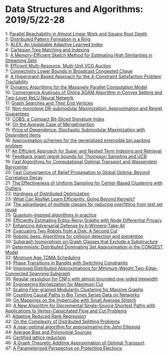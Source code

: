 # Data Structures and Algorithms: 2019/5/22-28  
1: [Parallel Reachability in Almost Linear Work and Square Root Depth](https://doi.org/10.48550/arXiv.1905.08841)  
2: [Distributed Pattern Formation in a Ring](https://doi.org/10.48550/arXiv.1905.08856)  
3: [ALEX: An Updatable Adaptive Learned Index](https://doi.org/10.48550/arXiv.1905.08898)  
4: [Cartesian Tree Matching and Indexing](https://doi.org/10.48550/arXiv.1905.08974)  
5: [A Memory-Efficient Sketch Method for Estimating High Similarities in  Streaming Sets](https://doi.org/10.48550/arXiv.1905.08977)  
6: [Efficient Multi-Resource, Multi-Unit VCG Auction](https://doi.org/10.48550/arXiv.1905.09014)  
7: [Connectivity Lower Bounds in Broadcast Congested Clique](https://doi.org/10.48550/arXiv.1905.09016)  
8: [A Hypergraph Based Approach for the 4-Constraint Satisfaction Problem  Tractability](https://doi.org/10.48550/arXiv.1905.09083)  
9: [Dynamic Algorithms for the Massively Parallel Computation Model](https://doi.org/10.48550/arXiv.1905.09175)  
10: [Convergence Analyses of Online ADAM Algorithm in Convex Setting and  Two-Layer ReLU Neural Network](https://doi.org/10.48550/arXiv.1905.09356)  
11: [Graph Searches and Their End Vertices](https://doi.org/10.48550/arXiv.1905.09505)  
12: [Non-monotone DR-submodular Maximization: Approximation and Regret  Guarantees](https://doi.org/10.48550/arXiv.1905.09595)  
13: [COBS: a Compact Bit-Sliced Signature Index](https://doi.org/10.48550/arXiv.1905.09624)  
14: [On the Average Case of MergeInsertion](https://doi.org/10.48550/arXiv.1905.09656)  
15: [Price of Dependence: Stochastic Submodular Maximization with Dependent  Items](https://doi.org/10.48550/arXiv.1905.09719)  
16: [Approximation schemes for the generalized extensible bin packing problem](https://doi.org/10.48550/arXiv.1905.09750)  
17: [An Efficient Approach for Super and Nested Term Indexing and Retrieval](https://doi.org/10.48550/arXiv.1905.09761)  
18: [Feedback graph regret bounds for Thompson Sampling and UCB](https://doi.org/10.48550/arXiv.1905.09898)  
19: [Fast Algorithms for Computational Optimal Transport and Wasserstein  Barycenter](https://doi.org/10.48550/arXiv.1905.09952)  
20: [Fast Convergence of Belief Propagation to Global Optima: Beyond  Correlation Decay](https://doi.org/10.48550/arXiv.1905.09992)  
21: [The Effectiveness of Uniform Sampling for Center-Based Clustering with  Outliers](https://doi.org/10.48550/arXiv.1905.10143)  
22: [Hardness of Distributed Optimization](https://doi.org/10.48550/arXiv.1905.10284)  
23: [What Can ResNet Learn Efficiently, Going Beyond Kernels?](https://doi.org/10.48550/arXiv.1905.10337)  
24: [The advantages of multiple classes for reducing overfitting from test  set reuse](https://doi.org/10.48550/arXiv.1905.10360)  
25: [Quantum-inspired algorithms in practice](https://doi.org/10.48550/arXiv.1905.10415)  
26: [Efficiently Estimating Erdos-Renyi Graphs with Node Differential Privacy](https://doi.org/10.48550/arXiv.1905.10477)  
27: [Enhancing Adversarial Defense by k-Winners-Take-All](https://doi.org/10.48550/arXiv.1905.10510)  
28: [Evacuating Two Robots from a Disk: A Second Cut](https://doi.org/10.48550/arXiv.1905.10592)  
29: [Robotic bees: Algorithms for collision detection and prevention](https://doi.org/10.48550/arXiv.1905.11822)  
30: [Subgraph Isomorphism on Graph Classes that Exclude a Substructure](https://doi.org/10.48550/arXiv.1905.10670)  
31: [Deterministic Distributed Dominating Set Approximation in the CONGEST  Model](https://doi.org/10.48550/arXiv.1905.10775)  
32: [Minimum Age TDMA Scheduling](https://doi.org/10.48550/arXiv.1905.10809)  
33: [Phase Transitions in Bandits with Switching Constraints](https://doi.org/10.48550/arXiv.1905.10825)  
34: [Improved Distributed Approximations for Minimum-Weight  Two-Edge-Connected Spanning Subgraph](https://doi.org/10.48550/arXiv.1905.10833)  
35: [Regular resolution for CNFs with almost bounded one-sided treewidth](https://doi.org/10.48550/arXiv.1905.10867)  
36: [Engineering Kernelization for Maximum Cut](https://doi.org/10.48550/arXiv.1905.10902)  
37: [Scaling Fine-grained Modularity Clustering for Massive Graphs](https://doi.org/10.48550/arXiv.1905.11275)  
38: [Counting Causal Paths in Big Times Series Data on Networks](https://doi.org/10.48550/arXiv.1905.11287)  
39: [On Mappings on the Hypercube with Small Average Stretch](https://doi.org/10.48550/arXiv.1905.11350)  
40: [A New Algorithm for Decremental Single-Source Shortest Paths with  Applications to Vertex-Capacitated Flow and Cut Problems](https://doi.org/10.48550/arXiv.1905.11512)  
41: [Adaptive Reduced Rank Regression](https://doi.org/10.48550/arXiv.1905.11566)  
42: [On the Complexity of Distributed Splitting Problems](https://doi.org/10.48550/arXiv.1905.11573)  
43: [A near-optimal algorithm for approximating the John Ellipsoid](https://doi.org/10.48550/arXiv.1905.11580)  
44: [Average Bias and Polynomial Sources](https://doi.org/10.48550/arXiv.1905.11612)  
45: [Certified lattice reduction](https://doi.org/10.48550/arXiv.1905.11743)  
46: [A Graph Theoretic Additive Approximation of Optimal Transport](https://doi.org/10.48550/arXiv.1905.11830)  
47: [A Parameterized Perspective on Protecting Elections](https://doi.org/10.48550/arXiv.1905.11838)  